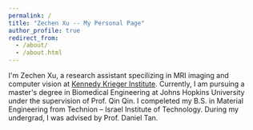 ```yaml
---
permalink: /
title: "Zechen Xu -- My Personal Page"
author_profile: true
redirect_from: 
  - /about/
  - /about.html
---
```


I'm Zechen Xu, a research assistant specilizing in MRI imaging and computer vision at [Kennedy Krieger Institute](https://www.kennedykrieger.org/). Currently, I am pursuing a master's degree in Biomedical Engineering at Johns Hopkins University under the supervision of Prof. Qin Qin. I compeleted my B.S. in Material Engineering from Technion – Israel Institute of Technology. During my undergrad, I was advised by Prof. Daniel Tan.